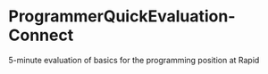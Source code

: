 # ProgrammerQuickEvaluation-Connect
5-minute evaluation of basics for the programming position at Rapid
